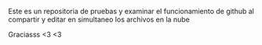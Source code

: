 Este es un repositoria de pruebas y examinar el funcionamiento de github al compartir y editar en simultaneo los archivos en la nube

Graciasss <3 <3
